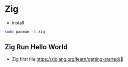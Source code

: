 # Zig

- install  

```sh
sudo pacman -S zig 
```

## Zig  Run  Hello World

- Zig first file
<https://ziglang.org/learn/getting-started/>
